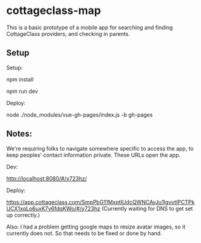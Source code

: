 # cottageclass-map

This is a basic prototype of a mobile app for searching and finding CottageClass providers, and checking in parents. 

## Setup

Setup:

 npm install

 npm run dev

Deploy:

 node ./node_modules/vue-gh-pages/index.js -b gh-pages


## Notes:

We're requiring folks to navigate somewhere specific to access the app, to keep peoples' contact information private. These URLs open the app.

Dev: 

<http://localhost:8080/#/y723hz/>

Deploy:

<https://app.cottageclass.com/SmpPbG11MxptIUdcQWNCAyJu1IgvvtlPCTPkUCX1xqLo6uxK7v6fdqKWo/#/y723hz> (Currently waiting for DNS to get set up correctly.)

Also: I had a problem getting google maps to resize avatar images, so it currently does not. So that needs to be fixed or done by hand. 

